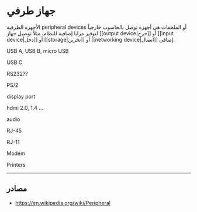 # جهاز طرفي

الأجهزة الطرفية peripheral devices أو الملحقات هي أجهزة توصل بالحاسوب خارجياً لتوفير مزايا إضافية للنظام، مثلاً توصيل جهاز [[output device|خرج]] أو [[input device|دخل]] أو [[storage|تخزين]] أو [[networking device|اتصال]] إضافي.

USB A, USB B, micro USB

USB C

RS232??

PS/2

display port

hdmi 2.0, 1.4 ...

audio

RJ-45

RJ-11

Modem

Printers

---

## مصادر

- https://en.wikipedia.org/wiki/Peripheral
